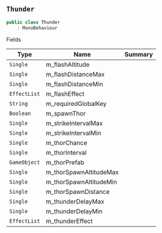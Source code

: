 ## `Thunder`

```csharp
public class Thunder
    : MonoBehaviour

```

Fields

| Type | Name | Summary | 
| --- | --- | --- | 
| `Single` | m_flashAltitude |  | 
| `Single` | m_flashDistanceMax |  | 
| `Single` | m_flashDistanceMin |  | 
| `EffectList` | m_flashEffect |  | 
| `String` | m_requiredGlobalKey |  | 
| `Boolean` | m_spawnThor |  | 
| `Single` | m_strikeIntervalMax |  | 
| `Single` | m_strikeIntervalMin |  | 
| `Single` | m_thorChance |  | 
| `Single` | m_thorInterval |  | 
| `GameObject` | m_thorPrefab |  | 
| `Single` | m_thorSpawnAltitudeMax |  | 
| `Single` | m_thorSpawnAltitudeMin |  | 
| `Single` | m_thorSpawnDistance |  | 
| `Single` | m_thunderDelayMax |  | 
| `Single` | m_thunderDelayMin |  | 
| `EffectList` | m_thunderEffect |  | 


